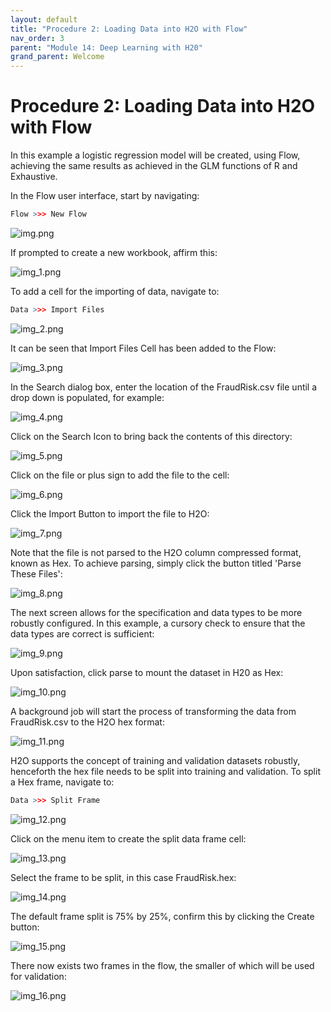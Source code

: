 ```yaml
---
layout: default
title: "Procedure 2: Loading Data into H2O with Flow"
nav_order: 3
parent: "Module 14: Deep Learning with H20"
grand_parent: Welcome
---
```


# Procedure 2: Loading Data into H2O with Flow

In this example a logistic regression model will be created, using Flow, achieving the same results as achieved in the GLM functions of R and Exhaustive.

In the Flow user interface, start by navigating:

``` r
Flow >>> New Flow
```

![img.png](img.png)

If prompted to create a new workbook, affirm this:

![img_1.png](img_1.png)

To add a cell for the importing of data, navigate to:

``` r
Data >>> Import Files
```

![img_2.png](img_2.png)

It can be seen that Import Files Cell has been added to the Flow:

![img_3.png](img_3.png)

In the Search dialog box, enter the location of the FraudRisk.csv file until a drop down is populated, for example:

![img_4.png](img_4.png)

Click on the Search Icon to bring back the contents of this directory:

![img_5.png](img_5.png)

Click on the file or plus sign to add the file to the cell:

![img_6.png](img_6.png)

Click the Import Button to import the file to H2O:

![img_7.png](img_7.png)

Note that the file is not parsed to the H2O column compressed format, known as Hex.  To achieve parsing, simply click the button titled 'Parse These Files':

![img_8.png](img_8.png)

The next screen allows for the specification and data types to be more robustly configured.  In this example, a cursory check to ensure that the data types are correct is sufficient:

![img_9.png](img_9.png)

Upon satisfaction, click parse to mount the dataset in H20 as Hex:

![img_10.png](img_10.png)

A background job will start the process of transforming the data from FraudRisk.csv to the H2O hex format:

![img_11.png](img_11.png)

H2O supports the concept of training and validation datasets robustly, henceforth the hex file needs to be split into training and validation.  To split a Hex frame, navigate to:

``` r
Data >>> Split Frame
```

![img_12.png](img_12.png)

Click on the menu item to create the split data frame cell:

![img_13.png](img_13.png)

Select the frame to be split, in this case FraudRisk.hex:

![img_14.png](img_14.png)

The default frame split is 75% by 25%, confirm this by clicking the Create button:

![img_15.png](img_15.png)

There now exists two frames in the flow, the smaller of which will be used for validation:

![img_16.png](img_16.png)